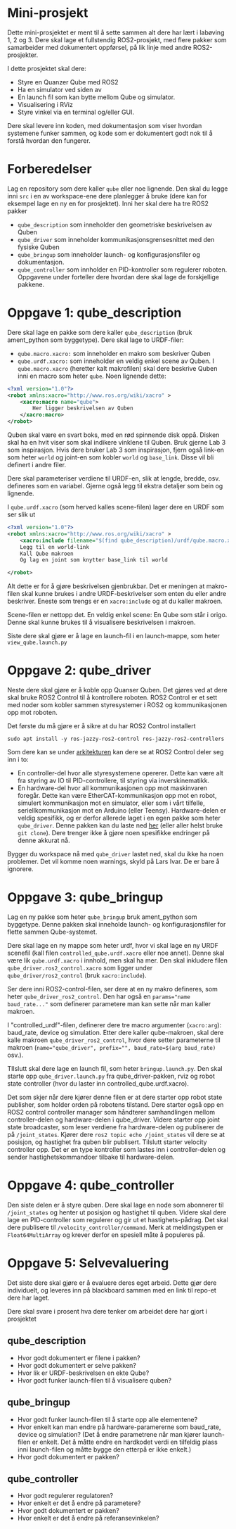 # Mini-prosjekt

Dette mini-prosjektet er ment til å sette sammen alt dere har lært i labøving 1, 2 og 3. Dere skal lage et fullstendig ROS2-prosjekt, med flere pakker som samarbeider med dokumentert oppførsel, på lik linje med andre ROS2-prosjekter.

I dette prosjektet skal dere:
- Styre en Quanzer Qube med ROS2
- Ha en simulator ved siden av
- En launch fil som kan bytte mellom Qube og simulator.
- Visualisering i RViz
- Styre vinkel via en terminal og/eller GUI.

Dere skal levere inn koden, med dokumentasjon som viser hvordan systemene funker sammen, og kode som er dokumentert godt nok til å forstå hvordan den fungerer.
# Forberedelser
Lag en repository som dere kaller `qube` eller noe lignende. Den skal du legge inni `src` i en av workspace-ene dere planlegger å bruke (dere kan for eksempel lage en ny en for prosjektet). Inni her skal dere ha tre ROS2 pakker
- `qube_description` som inneholder den geometriske beskrivelsen av Quben
- `qube_driver` som inneholder kommunikasjonsgrensesnittet med den fysiske Quben
- `qube_bringup` som inneholder launch- og konfigurasjonsfiler og dokumentasjon.
- `qube_controller` som innholder en PID-kontroller som regulerer roboten.
Oppgavene under forteller dere hvordan dere skal lage de forskjellige pakkene.
# Oppgave 1: qube_description
Dere skal lage en pakke som dere kaller `qube_description` (bruk ament_python som byggetype). Dere skal lage to URDF-filer:
- `qube.macro.xacro:` som inneholder en makro som beskriver Quben
- `qube.urdf.xacro:` som inneholder en veldig enkel scene av Quben.
I `qube.macro.xacro` (heretter kalt makrofilen) skal dere beskrive Quben inni en macro som heter `qube`. Noen lignende dette:
```xml
<?xml version="1.0"?>
<robot xmlns:xacro="http://www.ros.org/wiki/xacro" >
	<xacro:macro name="qube">
		Her ligger beskrivelsen av Quben
	</xacro:macro>
</robot>
```
Quben skal være en svart boks, med en rød spinnende disk oppå. Disken skal ha en hvit viser som skal indikere vinklene til Quben. Bruk gjerne Lab 3 som inspirasjon. Hvis dere bruker Lab 3 som inspirasjon, fjern også link-en som heter `world` og joint-en som kobler `world` og `base_link`. Disse vil bli definert i andre filer.

Dere skal parameteriser verdiene til URDF-en, slik at lengde, bredde, osv. defineres som en variabel. Gjerne også legg til ekstra detaljer som bein og lignende.

I `qube.urdf.xacro` (som herved kalles scene-filen) lager dere en URDF som ser slik ut
```xml
<?xml version="1.0"?>
<robot xmlns:xacro="http://www.ros.org/wiki/xacro" >
	<xacro:include filename="$(find qube_description)/urdf/qube.macro.xacro" />
	Legg til en world-link
	Kall Qube makroen
	Og lag en joint som knytter base_link til world

</robot>
```
Alt dette er for å gjøre beskrivelsen gjenbrukbar. Det er meningen at makro-filen skal kunne brukes i andre URDF-beskrivelser som enten du eller andre beskriver. Eneste som trengs er en `xacro:include` og at du kaller makroen.

Scene-filen er nettopp det. En veldig enkel scene: En Qube som står i origo. Denne skal kunne brukes til å visualisere beskrivelsen i makroen.

Siste dere skal gjøre er å lage en launch-fil i en launch-mappe, som heter `view_qube.launch.py`

# Oppgave 2: qube_driver
Neste dere skal gjøre er å koble opp Quanser Quben. Det gjøres ved at dere skal bruke ROS2 Control til å kontrollere roboten. ROS2 Control er et sett med noder som kobler sammen styresystemer i ROS2 og kommunikasjonen opp mot roboten.

Det første du må gjøre er å sikre at du har ROS2 Control installert
```
sudo apt install -y ros-jazzy-ros2-control ros-jazzy-ros2-controllers
```

Som dere kan se under [arkitekturen](https://control.ros.org/rolling/doc/getting_started/getting_started.html#architecture) kan dere se at ROS2 Control deler seg inn i to:
- En controller-del hvor alle styresystemene opererer. Dette kan være alt fra styring av IO til PID-controllere, til styring via inverskinematikk.
- En hardware-del hvor all kommunikasjonen opp mot maskinvaren foregår. Dette kan være EtherCAT-kommunikasjon opp mot en robot, simulert kommunikasjon mot en simulator, eller som i vårt tilfelle, seriellkommunikasjon mot en Arduino (eller Teensy).
Hardware-delen er veldig spesifikk, og er derfor allerede laget i en egen pakke som heter `qube_driver`. Denne pakken kan du laste ned [her](https://github.com/adamleon/qube_driver) (eller aller helst bruke `git clone`). Dere trenger ikke å gjøre noen spesifikke endringer på denne akkurat nå.

Bygger du workspace nå med `qube_driver` lastet ned, skal du ikke ha noen problemer. Det vil komme noen warnings, skyld på Lars Ivar. De er bare å ignorere.

# Oppgave 3: qube_bringup

Lag en ny pakke som heter `qube_bringup` bruk ament_python som byggetype. Denne pakken skal inneholde launch- og konfigurasjonsfiler for flette sammen Qube-systemet.

Dere skal lage en ny mappe som heter urdf, hvor vi skal lage en ny URDF scenefil (kall filen `controlled_qube.urdf.xacro` eller noe annet). Denne skal være lik `qube.urdf.xacro` i innhold, men skal ha mer. Den skal inkludere filen `qube_driver.ros2_control.xacro` som ligger under `qube_driver/ros2_control` (bruk `xacro:include`).

Ser dere inni ROS2-control-filen, ser dere at en ny makro defineres, som heter `qube_driver_ros2_control`. Den har også en `params="name baud_rate..."` som definerer parametere man kan sette når man kaller makroen. 

I "controlled_urdf"-filen, definerer dere tre macro argumenter (`xacro:arg`): baud_rate, device og simulation. Etter dere kaller qube-makroen, skal dere kalle makroen `qube_driver_ros2_control`, hvor dere setter parameterne til makroen (`name="qube_driver", prefix="", baud_rate=$(arg baud_rate)` osv.).

TIlslutt skal dere lage en launch fil, som heter `bringup.launch.py`. Den skal starte opp `qube_driver.launch.py` fra qube_driver-pakken, rviz og robot state controller (hvor du laster inn controlled_qube.urdf.xacro). 

Det som skjer når dere kjører denne filen er at dere starter opp robot state publisher, som holder orden på robotens tilstand. Dere starter også opp en ROS2 control controller manager som håndterer samhandlingen mellom controller-delen og hardware-delen i qube_driver. Videre starter opp joint state broadcaster, som leser verdiene fra hardware-delen og publiserer de på `/joint_states`. Kjører dere `ros2 topic echo /joint_states` vil dere se at posisjon, og hastighet fra quben blir publisert. Tilslutt starter velocity controller opp. Det er en type kontroller som lastes inn i controller-delen og sender hastighetskommandoer tilbake til hardware-delen.
# Oppgave 4: qube_controller
Den siste delen er å styre quben. Dere skal lage en node som abonnerer til `/joint_states` og henter ut posisjon og hastighet til quben. Videre skal dere lage en PID-controller som regulerer og gir ut et hastighets-pådrag. Det skal dere publisere til `/velocity_controller/command`. Merk at meldingstypen er `Float64MultiArray` og krever derfor en spesiell måte å populeres på.
# Oppgave 5: Selvevaluering
Det siste dere skal gjøre er å evaluere deres eget arbeid. Dette gjør dere individuelt, og leveres inn på blackboard sammen med en link til repo-et dere har laget.

Dere skal svare i prosent hva dere tenker om arbeidet dere har gjort i prosjektet

## qube_description
- Hvor godt dokumentert er filene i pakken?
- Hvor godt dokumentert er selve pakken?
- Hvor lik er URDF-beskrivelsen en ekte Qube?
- Hvor godt funker launch-filen til å visualisere quben?
## qube_bringup
- Hvor godt funker launch-filen til å starte opp alle elementene?
- Hvor enkelt kan man endre på hardware-paramererne som baud_rate, device og simulation? (Det å endre parametrene når man kjører launch-filen er enkelt. Det å måtte endre en hardkodet verdi en tilfeldig plass inni launch-filen og måtte bygge den etterpå er ikke enkelt.)
- Hvor godt dokumentert er pakken?
## qube_controller
- Hvor godt regulerer regulatoren?
- Hvor enkelt er det å endre på parametere?
- Hvor godt dokumentert er pakken?
- Hvor enkelt er det å endre på referansevinkelen?
